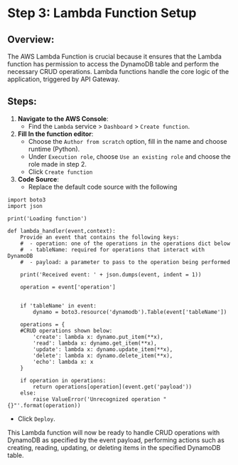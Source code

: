# Step 3: Lambda Function Setup

## Overview:
The AWS Lambda Function is crucial because it ensures that the Lambda function has permission to access the DynamoDB table and perform the necessary CRUD operations. Lambda functions handle the core logic of the application, triggered by API Gateway.

## Steps:
1. **Navigate to the AWS Console**:
   - Find the `Lambda` service > `Dashboard` > `Create function`.
2. **Fill In the function editor**:
   - Choose the `Author from scratch` option, fill in the name and choose runtime (Python).
   - Under `Execution role`, choose `Use an existing role` and choose the role made in step 2.
   - Click `Create function`
3. **Code Source**:
   - Replace the default code source with the following
```
import boto3
import json

print('Loading function')

def lambda_handler(event,context):
    Provide an event that contains the following keys:
    #  - operation: one of the operations in the operations dict below
    #  - tableName: required for operations that interact with DynamoDB
    #  - payload: a parameter to pass to the operation being performed
    
    print('Received event: ' + json.dumps(event, indent = 1))
     
    operation = event['operation']
    

    if 'tableName' in event:
        dynamo = boto3.resource('dynamodb').Table(event['tableName'])

    operations = {
    #CRUD operations shown below:
        'create': lambda x: dynamo.put_item(**x),
        'read': lambda x: dynamo.get_item(**x),
        'update': lambda x: dynamo.update_item(**x),
        'delete': lambda x: dynamo.delete_item(**x),
        'echo': lambda x: x
    }

    if operation in operations:
        return operations[operation](event.get('payload'))
    else:
        raise ValueError('Unrecognized operation "{}"'.format(operation)) 
```
   - Click `Deploy`.

This Lambda function will now be ready to handle CRUD operations with DynamoDB as specified by the event payload, performing actions such as creating, reading, updating, or deleting items in the specified DynamoDB table.
